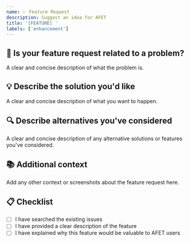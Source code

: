 ```yaml
---
name: ✨ Feature Request
description: Suggest an idea for AFET
title: '[FEATURE] '
labels: ['enhancement']
---
```


## 🚀 Is your feature request related to a problem?
A clear and concise description of what the problem is.

## 💡 Describe the solution you'd like
A clear and concise description of what you want to happen.

## 🔍 Describe alternatives you've considered
A clear and concise description of any alternative solutions or features you've considered.

## 📚 Additional context
Add any other context or screenshots about the feature request here.

## 📋 Checklist
- [ ] I have searched the existing issues
- [ ] I have provided a clear description of the feature
- [ ] I have explained why this feature would be valuable to AFET users
